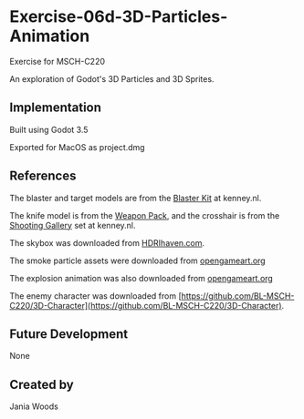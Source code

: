 # Exercise-06d-3D-Particles-Animation

Exercise for MSCH-C220

An exploration of Godot's 3D Particles and 3D Sprites.

## Implementation

Built using Godot 3.5

Exported for MacOS as project.dmg

## References

The blaster and target models are from the [Blaster Kit](https://kenney.nl/assets/blaster-kit) at kenney.nl.

The knife model is from the [Weapon Pack](https://kenney.nl/assets/weapon-pack), and the crosshair is from the [Shooting Gallery](https://kenney.nl/assets/shooting-gallery) set at kenney.nl.

The skybox was downloaded from [HDRIhaven.com](https://hdrihaven.com/hdri/?c=indoor&h=empty_warehouse_01).

The smoke particle assets were downloaded from [opengameart.org](https://opengameart.org/sites/default/files/Smoke30Frames_0.png)

The explosion animation was also downloaded from [opengameart.org](https://opengameart.org/content/explosion-sheet)

The enemy character was downloaded from [https://github.com/BL-MSCH-C220/3D-Character](https://github.com/BL-MSCH-C220/3D-Character).

## Future Development

None

## Created by 

Jania Woods
```
